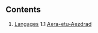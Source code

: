 ## Contents

1. [Langages](/languages/README.md)
    1.1 [Aera-etu-Aezdrad](/languages/Aera-etu-Aezdrad/README.md)
